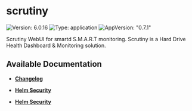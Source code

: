 # scrutiny

![Version: 6.0.16](https://img.shields.io/badge/Version-6.0.16-informational?style=flat-square) ![Type: application](https://img.shields.io/badge/Type-application-informational?style=flat-square) ![AppVersion: "0.7.1"](https://img.shields.io/badge/AppVersion-"0.7.1"-informational?style=flat-square)

Scrutiny WebUI for smartd S.M.A.R.T monitoring. Scrutiny is a Hard Drive Health Dashboard & Monitoring solution.

## Available Documentation

- [**Changelog**](CHANGELOG)

- [**Helm Security**](container-security)

- [**Helm Security**](helm-security)


